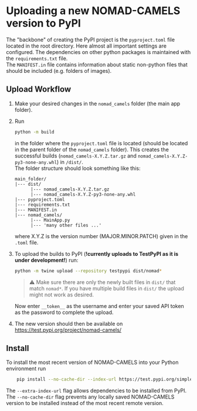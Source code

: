 # Uploading a new NOMAD-CAMELS version to PyPI
The "backbone" of creating the PyPI project is the `pyproject.toml` file located in the root directory. Here almost all important settings are configured. The dependencies on other python packages is maintained with the `requirements.txt` file. \
The `MANIFEST.in` file contains information about static non-python files that should be included (e.g. folders of images). 

## Upload Workflow
1. Make your desired changes in the `nomad_camels` folder (the main app folder). 
2. Run 
   ```bash
   python -m build
   ``` 
   in the folder where the `pyproject.toml` file is located (should be located in the parent folder of the `nomad_camels` folder). This creates the successful builds (`nomad_camels-X.Y.Z.tar.gz` and `nomad_camels-X.Y.Z-py3-none-any.whl`) in `/dist/`.  \
   The folder structure should look something like this:
   ```
   main_folder/
   |--- dist/
         |--- nomad_camels-X.Y.Z.tar.gz
         |--- nomad_camels-X.Y.Z-py3-none-any.whl
   |--- pyproject.toml
   |--- requirements.txt
   |--- MANIFEST.in
   |--- nomad_camels/
         |--- MainApp.py
         |--- 'many other files ...' 
   ```
   where X.Y.Z is the version number (MAJOR.MINOR.PATCH) given in the `.toml` file. 
3. To upload the builds to PyPI (**!currently uploads to TestPyPI as it is under development!**) run:
    ```bash
    python -m twine upload --repository testpypi dist/nomad*
    ```

   > &#x26A0; Make sure there are only the newly built files in `dist/` that match `nomad*`. If you have multiple build files in `dist/` the upload might not work as desired.
   
   Now enter `__token__` as the username and enter your saved API token as the password to complete the upload.
4. The new version should then be available on https://test.pypi.org/project/nomad-camels/

## Install
To install the most recent version of NOMAD-CAMELS into your Python environment run
```bash
    pip install --no-cache-dir --index-url https://test.pypi.org/simple/ --extra-index-url https://pypi.org/simple nomad-camels
```
The `--extra-index-url` flag allows dependencies to be installed from PyPI.\
The `--no-cache-dir` flag prevents any locally saved NOMAD-CAMELS version to be installed instead of the most recent remote version. 
